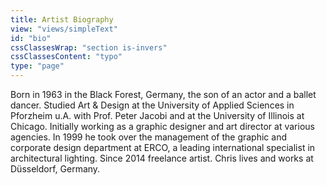 ```yaml
---
title: Artist Biography
view: "views/simpleText"
id: "bio"
cssClassesWrap: "section is-invers"
cssClassesContent: "typo"
type: "page"
---
```


Born in 1963 in the Black Forest, Germany, the son of an actor and a ballet dancer. Studied Art & Design at the University of Applied Sciences in Pforzheim u.A. with Prof. Peter Jacobi and at the University of Illinois at Chicago. Initially working as a graphic designer and art director at various agencies. In 1999 he took over the management of the graphic and corporate design department at ERCO, a leading international specialist in architectural lighting. Since 2014 freelance artist. Chris lives and works at Düsseldorf, Germany.